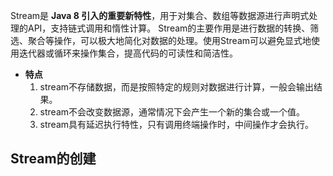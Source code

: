 Stream是 **Java 8 引入的重要新特性**，用于对集合、数组等数据源进行声明式处理的API，支持链式调用和惰性计算。
Stream的主要作用是进行数据的转换、筛选、聚合等操作，可以极大地简化对数据的处理。使用Stream可以避免显式地使用迭代器或循环来操作集合，提高代码的可读性和简洁性。
- **特点**
	1. stream不存储数据，而是按照特定的规则对数据进行计算，一般会输出结果。
	2. stream不会改变数据源，通常情况下会产生一个新的集合或一个值。
	3. stream具有延迟执行特性，只有调用终端操作时，中间操作才会执行。

## Stream的创建